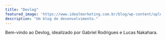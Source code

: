 ```yaml
---
title: "Devlog"
featured_image: 'https://www.idealmarketing.com.br/blog/wp-content/uploads/2018/09/O_que_%C3%A9_vlog-como-criar.jpg'
description: "Um blog de desenvolvimento."
---
```

Bem-vindo ao Devlog, idealizado por Gabriel Rodrigues e Lucas Nakahara.
